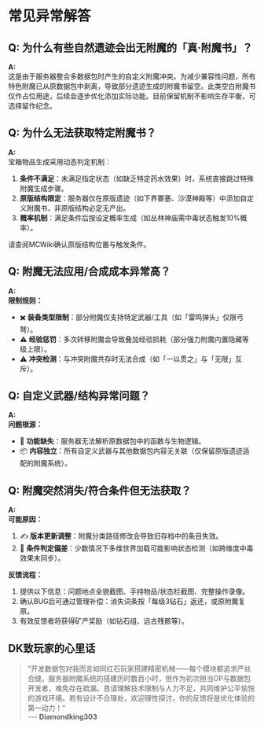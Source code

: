 # 常见异常解答


## Q: 为什么有些自然遗迹会出无附魔的「真·附魔书」？
**A:**  
这是由于服务器整合多数据包时产生的自定义附魔冲突。为减少兼容性问题，所有特色附魔已从原数据包中剥离，导致部分遗迹生成的附魔书留空。此类空白附魔书仅作占位用途，后续会逐步优化添加实际功能。目前保留机制不影响生存平衡，可选择留作纪念。


## Q: 为什么无法获取特定附魔书？
**A:**  
宝箱物品生成采用动态判定机制：
1. **条件不满足**：未满足指定状态（如缺乏特定药水效果）时，系统直接跳过特殊附魔生成步骤。
2. **原版结构限定**：服务器仅在原版遗迹（如下界要塞、沙漠神殿等）中添加自定义附魔书，非原版结构必定无产出。
3. **概率机制**：满足条件后按设定概率生成（如丛林神庙需中毒状态触发10%概率）。

请查阅MCWiki确认原版结构位置与触发条件。


## Q: 附魔无法应用/合成成本异常高？
**A:**  
**限制规则：**
- ✖️ **装备类型限制**：部分附魔仅支持特定武器/工具（如「雷鸣弹头」仅限弓弩）。
- ⚠️ **经验惩罚**：多次转移附魔会导致叠加经验损耗（部分强力附魔内置隐藏等级上限）。
- ⚠️ **冲突检测**：与冲突附魔共存时无法合成（如「一以贯之」与「无限」互斥）。


## Q: 自定义武器/结构异常问题？
**A:**  
**问题根源：**
- 🧩 **功能缺失**：服务器无法解析原数据包中的函数与生物逻辑。
- 📦 **内容独立**：所有自定义武器与其他数据包内容无关联（仅保留原版遗迹适配的附魔系统）。


## Q: 附魔突然消失/符合条件但无法获取？
**A:**  
**可能原因：**
1. ✍ **版本更新调整**：附魔分类路径修改会导致旧存档中的条目失效。
2. 🐞 **条件判定偏差**：少数情况下多维世界加载可能影响状态检测（如跨维度中毒效果未同步）。

**反馈流程：**
1. 提供以下信息：问题地点全貌截图、手持物品/状态栏截图、完整操作录像。
2. 确认BUG后可通过管理补偿：消失词条按「每级3钻石」返还，或原附魔复原。
3. 有效反馈者将获得矿产奖励（如钻石组、远古残骸等）。


## DK致玩家的心里话
> "开发数据包对我而言如同红石玩家搭建精密机械——每个模块都追求严丝合缝。服务器附魔系统的搭建历时数百小时，但作为初次担当OP与数据包开发者，难免存在疏漏。恳请理解技术限制与人力不足，共同维护公平愉悦的游戏环境。若有设计不合理处，欢迎理性探讨，你的反馈将是优化体验的第一动力！"  
> --- **Diamondking303**